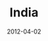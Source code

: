 ---
layout: media
category: media
title: "India"
date: 2012-04-02
description: "India Initiative."
video: "http://s3.amazonaws.com/crossroads-media/other-media/video/gamechangers_india.mp4"
video-poster: "http://s3.amazonaws.com/crossroads-media/images/gc_india_still.jpg"
---